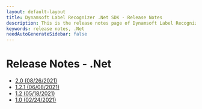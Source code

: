 ```yaml
---
layout: default-layout
title: Dynamsoft Label Recognizer .Net SDK - Release Notes
description: This is the release notes page of Dynamsoft Label Recognizer for .Net SDK.
keywords: release notes, .Net
needAutoGenerateSidebar: false
---
```


# Release Notes - .Net

- [2.0   (08/26/2021)](dotnet-2.md#20-08262021)
- [1.2.1 (06/08/2021)](dotnet-1.md#121-06082021)
- [1.2   (05/18/2021)](dotnet-1.md#12-05182021)
- [1.0   (02/24/2021)](dotnet-1.md#10-02242021)


